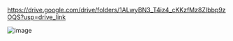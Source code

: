 https://drive.google.com/drive/folders/1ALwyBN3_T4iz4_cKKzfMz8ZIbbp9zOQS?usp=drive_link

![image](https://github.com/ISL-INTELLIGENT-SYSTEMS-LAB/objDetection-refactor/assets/78773029/9e3a3cd6-912f-4a53-8d02-fcdacdf550e3)
